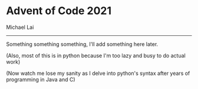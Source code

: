 # Advent of Code 2021
Michael Lai

---

Something something something, I'll add something here later.

(Also, most of this is in python because I'm too lazy and busy to do actual work)

(Now watch me lose my sanity as I delve into python's syntax after years of programming in Java and C)